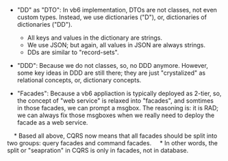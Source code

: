 
- "DD" as "DTO": In vb6 implementation, DTOs are not classes, not even custom types. Instead, we use dictionaries ("D"), or, dictionaries of dictionaries ("DD").       

    * All keys and values in the dictionary are strings.     
    * We use JSON; but again, all values in JSON are always strings.        
    * DDs are similar to "record-sets".
    
- "DDD": Because we do not classes, so, no DDD anymore. However, some key ideas in DDD are still there; they are just "crystalized" as relational concepts, or, dictionary concepts.
    
- "Facades": Because a vb6 appliaction is typically deployed as 2-tier, so, the concept of "web service" is relaxed into "facades", and somtimes in those facades, we can prompt a msgbox. The reasoning is: it is RAD; we can always fix those msgboxes when we really need to deploy the facade as a web service.

    * Based all above, CQRS now means that all facades should be split into two groups: query facades and command facades.     
    * In other words, the split or "seapration" in CQRS is only in facades, not in database.    
 
